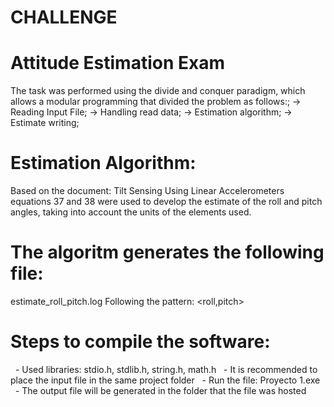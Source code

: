 # CHALLENGE
# Attitude Estimation Exam

The task was performed using the divide and conquer paradigm, which allows a modular programming that divided the problem as follows:;
-> Reading Input File;
-> Handling read data;
-> Estimation algorithm;
-> Estimate writing;

# Estimation Algorithm:
Based on the document: Tilt Sensing Using Linear Accelerometers equations 37 and 38 were used to develop the estimate of the roll and pitch angles, taking into account the units of the elements used.

# The algoritm generates the following file:
estimate_roll_pitch.log
Following the pattern:
    <roll,pitch>

# Steps to compile the software:
  - Used libraries: stdio.h, stdlib.h, string.h, math.h
  - It is recommended to place the input file in the same project folder
  - Run the file: Proyecto 1.exe
  - The output file will be generated in the folder that the file was hosted
  
  
  
  
  
  
  
  
  
